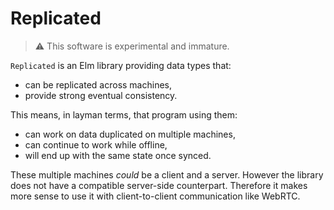 # Replicated

> :warning: This software is experimental and immature.

`Replicated` is an Elm library providing data types that:
* can be replicated across machines,
* provide strong eventual consistency.

This means, in layman terms, that program using them:
* can work on data duplicated on multiple machines,
* can continue to work while offline,
* will end up with the same state once synced.

These multiple machines _could_ be a client and a server.
However the library does not have a compatible server-side counterpart.
Therefore it makes more sense to use it with client-to-client communication like WebRTC.